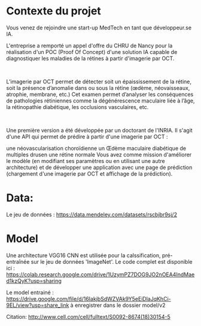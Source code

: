 # Contexte du projet

Vous venez de rejoindre une start-up MedTech en tant que développeur.se IA.

L'entreprise a remporté un appel d'offre du CHRU de Nancy pour la réalisation d'un POC (Proof Of Concept) d'une solution IA capable de diagnostiquer les maladies de la rétines à partir d'imagerie par OCT.

​

L’imagerie par OCT permet de détecter soit un épaississement de la rétine, soit la présence d’anomalie dans ou sous la rétine (œdème, néovaisseaux, atrophie, membrane, etc.) Cet examen permet d’analyser les conséquences de pathologies rétiniennes comme la dégénérescence maculaire liée à l’âge, la rétinopathie diabétique, les occlusions vasculaires, etc.

​

Une première version a été développée par un doctorant de l'INRIA. Il s'agit d'une API qui permet de prédire à partir d'une imagerie par OCT :

une néovascularisation choroïdienne
un Œdème maculaire diabétique
de multiples drusen
une rétine normale
Vous avez comme mission d'améliorer le modèle (en modifiant ses paramètres ou en utilisant une autre architecture) et de développer une application avec une page de prédiction (chargement d'une imagerie par OCT et affichage de la prédiction).

# Data:

Le jeu de données : https://data.mendeley.com/datasets/rscbjbr9sj/2

# Model

Une architecture VGG16 CNN est utilisée pour la calssification, pré-entraînée sur le jeu de données 'ImageNet'. Le code complet est disponible ici : https://colab.research.google.com/drive/1UzymPZ7DOG9JO2nOEA4IndMaed1kzQyK?usp=sharing


Le model entrainé : https://drive.google.com/file/d/16IakjbSdWZVAk9Y5eEiDlaJqKhCi-9EL/view?usp=share_link
à enregistrer dans le dossier model/v2

Citation: http://www.cell.com/cell/fulltext/S0092-8674(18)30154-5
